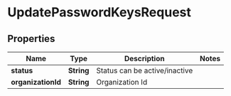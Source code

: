 
# UpdatePasswordKeysRequest

## Properties
Name | Type | Description | Notes
------------ | ------------- | ------------- | -------------
**status** | **String** | Status can be active/inactive | 
**organizationId** | **String** | Organization Id | 



